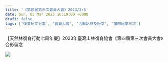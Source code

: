 ```yaml
---
title: '《第四屆第三次會員大會》2023/3/5'
date: Sun, 05 Mar 2023 10:19:00 +0000
draft: false
tags: ['復育短文分享', '會員大會', '活動訊息及短文', '第四屆第三次']
---
```


【天然林復育行動七周年慶】2023年臺灣山林復育協會《第四屆第三次會員大會》合影留念

![](https://www.reforestation.tw/wp-content/uploads/2023/06/20230305-2023年臺灣山林復育協會《第四屆第三次會員大會》合影留念-1024x576.jpg)
